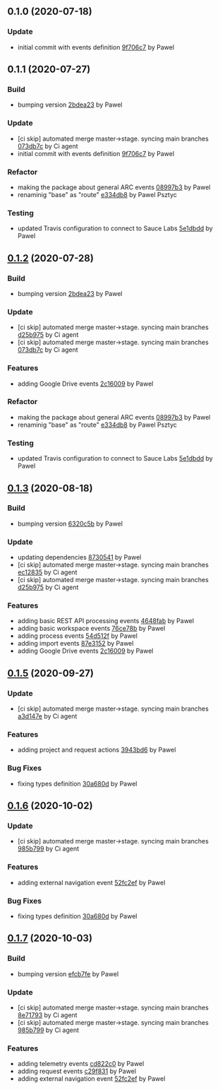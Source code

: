 <a name="0.1.0"></a>
## 0.1.0 (2020-07-18)

### Update

* initial commit with events definition [9f706c7](https://github.com/advanced-rest-client/arc-navigation-events/commit/9f706c72dab5744a0365b1eabbbd87f20ea43a78) by Pawel


<a name="0.1.1"></a>
## 0.1.1 (2020-07-27)

### Build

* bumping version [2bdea23](https://github.com/advanced-rest-client/arc-events/commit/2bdea23340c600818922fa3a5c11d80b620e34d2) by Pawel


### Update

* [ci skip] automated merge master->stage. syncing main branches [073db7c](https://github.com/advanced-rest-client/arc-events/commit/073db7cb999a075bb610bf3e365d3188e9ff2a9c) by Ci agent
* initial commit with events definition [9f706c7](https://github.com/advanced-rest-client/arc-events/commit/9f706c72dab5744a0365b1eabbbd87f20ea43a78) by Pawel


### Refactor

* making the package about general ARC events [08997b3](https://github.com/advanced-rest-client/arc-events/commit/08997b3ed5530537a52b36a4e6cce2cf4fd5f15b) by Pawel
* renaminig "base" as "route" [e334db8](https://github.com/advanced-rest-client/arc-events/commit/e334db84a7c65350732282eb4ba21c7e488b6cc1) by Pawel Psztyc


### Testing

* updated Travis configuration to connect to Sauce Labs [5e1dbdd](https://github.com/advanced-rest-client/arc-events/commit/5e1dbdd0baf7faa841081f72acb15baa272bd435) by Pawel


<a name="0.1.2"></a>
## [0.1.2](https://github.com/advanced-rest-client/arc-events/compare/0.1.0...0.1.2) (2020-07-28)

### Build

* bumping version [2bdea23](https://github.com/advanced-rest-client/arc-events/commit/2bdea23340c600818922fa3a5c11d80b620e34d2) by Pawel


### Update

* [ci skip] automated merge master->stage. syncing main branches [d25b975](https://github.com/advanced-rest-client/arc-events/commit/d25b975e78da7fb6971bfbc2368b7e5256e16b6c) by Ci agent
* [ci skip] automated merge master->stage. syncing main branches [073db7c](https://github.com/advanced-rest-client/arc-events/commit/073db7cb999a075bb610bf3e365d3188e9ff2a9c) by Ci agent


### Features

* adding Google Drive events [2c16009](https://github.com/advanced-rest-client/arc-events/commit/2c160095eaf769faa8fc32668beac85f26ba76b8) by Pawel


### Refactor

* making the package about general ARC events [08997b3](https://github.com/advanced-rest-client/arc-events/commit/08997b3ed5530537a52b36a4e6cce2cf4fd5f15b) by Pawel
* renaminig "base" as "route" [e334db8](https://github.com/advanced-rest-client/arc-events/commit/e334db84a7c65350732282eb4ba21c7e488b6cc1) by Pawel Psztyc


### Testing

* updated Travis configuration to connect to Sauce Labs [5e1dbdd](https://github.com/advanced-rest-client/arc-events/commit/5e1dbdd0baf7faa841081f72acb15baa272bd435) by Pawel


<a name="0.1.3"></a>
## [0.1.3](https://github.com/advanced-rest-client/arc-events/compare/0.1.1...0.1.3) (2020-08-18)

### Build

* bumping version [6320c5b](https://github.com/advanced-rest-client/arc-events/commit/6320c5ba888fef6156b6170dc23a2b7cd992d563) by Pawel


### Update

* updating dependencies [8730541](https://github.com/advanced-rest-client/arc-events/commit/873054145cef7d1ce5c105861c421249feeb0065) by Pawel
* [ci skip] automated merge master->stage. syncing main branches [ec12835](https://github.com/advanced-rest-client/arc-events/commit/ec128356e44e7251ec49cb829128267e9adc6437) by Ci agent
* [ci skip] automated merge master->stage. syncing main branches [d25b975](https://github.com/advanced-rest-client/arc-events/commit/d25b975e78da7fb6971bfbc2368b7e5256e16b6c) by Ci agent


### Features

* adding basic REST API processing events [4648fab](https://github.com/advanced-rest-client/arc-events/commit/4648fab40b9d257a5e202384797c500a1b4066ae) by Pawel
* adding basic workspace events [76ce78b](https://github.com/advanced-rest-client/arc-events/commit/76ce78bd5142856bebf784bddb176b98b314ea58) by Pawel
* adding process events [54d512f](https://github.com/advanced-rest-client/arc-events/commit/54d512fd66b7f81db41f3f35688d51fd6f42df05) by Pawel
* adding import events [87e3152](https://github.com/advanced-rest-client/arc-events/commit/87e31526de2aee4c1ea5c065d13b79ee24bbab38) by Pawel
* adding Google Drive events [2c16009](https://github.com/advanced-rest-client/arc-events/commit/2c160095eaf769faa8fc32668beac85f26ba76b8) by Pawel


<a name="0.1.5"></a>
## [0.1.5](https://github.com/advanced-rest-client/arc-events/compare/0.1.3...0.1.5) (2020-09-27)

### Update

* [ci skip] automated merge master->stage. syncing main branches [a3d147e](https://github.com/advanced-rest-client/arc-events/commit/a3d147ee0ed1cea6bf5899fc421c1064ce6030be) by Ci agent


### Features

* adding project and request actions [3943bd6](https://github.com/advanced-rest-client/arc-events/commit/3943bd6a13e8156f6cf84e8eb7eed8687dfcaa4f) by Pawel


### Bug Fixes

* fixing types definition [30a680d](https://github.com/advanced-rest-client/arc-events/commit/30a680d93784393dcd748d61e4f1ca2a001789ab) by Pawel


<a name="0.1.6"></a>
## [0.1.6](https://github.com/advanced-rest-client/arc-events/compare/0.1.4...0.1.6) (2020-10-02)

### Update

* [ci skip] automated merge master->stage. syncing main branches [985b799](https://github.com/advanced-rest-client/arc-events/commit/985b7994ede57acf3a8ce3da38a13c69de8edd1b) by Ci agent


### Features

* adding external navigation event [52fc2ef](https://github.com/advanced-rest-client/arc-events/commit/52fc2efec49726ccf1c7e5f2f3f686d4cde4dfe1) by Pawel


### Bug Fixes

* fixing types definition [30a680d](https://github.com/advanced-rest-client/arc-events/commit/30a680d93784393dcd748d61e4f1ca2a001789ab) by Pawel


<a name="0.1.7"></a>
## [0.1.7](https://github.com/advanced-rest-client/arc-events/compare/0.1.5...0.1.7) (2020-10-03)

### Build

* bumping version [efcb7fe](https://github.com/advanced-rest-client/arc-events/commit/efcb7fe8cf1d3de4770593c31b7f43a888a5bdee) by Pawel


### Update

* [ci skip] automated merge master->stage. syncing main branches [8e71793](https://github.com/advanced-rest-client/arc-events/commit/8e71793a981270b2120bf9c89bacc5c0051aa8ac) by Ci agent
* [ci skip] automated merge master->stage. syncing main branches [985b799](https://github.com/advanced-rest-client/arc-events/commit/985b7994ede57acf3a8ce3da38a13c69de8edd1b) by Ci agent


### Features

* adding telemetry events [cd822c0](https://github.com/advanced-rest-client/arc-events/commit/cd822c0e4bfcfe3505479a0fcd31719b596d9592) by Pawel
* adding request events [c29f831](https://github.com/advanced-rest-client/arc-events/commit/c29f8319609a25952e2eb6a0a921c9e43c9e9045) by Pawel
* adding external navigation event [52fc2ef](https://github.com/advanced-rest-client/arc-events/commit/52fc2efec49726ccf1c7e5f2f3f686d4cde4dfe1) by Pawel


